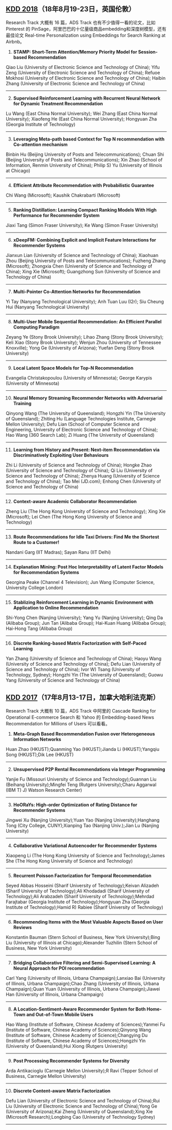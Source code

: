 ## [KDD 2018](https://www.kdd.org/kdd2018/accepted-papers)（18年8月19-23日，英国伦敦）
Research Track 大概有 16 篇，ADS Track 也有不少值得一看的论文，比如 Pinterest 的 PinSage，阿里巴巴的十亿量级商品embedding和深度树模型，还有最佳论文 Real-time Personalization using Embeddings for Search Ranking at Airbnb。

1) **STAMP: Short-Term Attention/Memory Priority Model for Session-based Recommendation**

Qiao Liu (University of Electronic Science and Technology of China); Yifu Zeng (University of Electronic Science and Technology of China); Refuoe Mokhosi (University of Electronic Science and Technology of China); Haibin Zhang (University of Electronic Science and Technology of China)

---

2) **Supervised Reinforcement Learning with Recurrent Neural Network for Dynamic Treatment Recommendation**

Lu Wang (East China Normal University); Wei Zhang (East China Normal University); Xiaofeng He (East China Normal University); Hongyuan Zha (Georgia Institute of Technology)

---

3) **Leveraging Meta-path based Context for Top N recommendation with Co-attention mechanism**

Binbin Hu (Beijing University of Posts and Telecommunications); Chuan Shi (Beijing University of Posts and Telecommunications); Xin Zhao (School of Information, Renmin University of China); Philip S) Yu (University of Illinois at Chicago)


---

4) **Efficient Attribute Recommendation with Probabilistic Guarantee**

Chi Wang (Microsoft); Kaushik Chakrabarti (Microsoft)


---

5) **Ranking Distillation: Learning Compact Ranking Models With High Performance for Recommender System**

Jiaxi Tang (Simon Fraser University); Ke Wang (Simon Fraser University)


---

6) **xDeepFM: Combining Explicit and Implicit Feature Interactions for Recommender Systems**

Jianxun Lian (University of Science and Technology of China); Xiaohuan Zhou (Beijing University of Posts and Telecommunications); Fuzheng Zhang (Microsoft); Zhongxia Chen (University of Science and Technology of China); Xing Xie (Microsoft); Guangzhong Sun (University of Science and Technology of China)


---

7) **Multi-Pointer Co-Attention Networks for Recommendation**

Yi Tay (Nanyang Technological University); Anh Tuan Luu (I2r); Siu Cheung Hui (Nanyang Technological University)


---

8) **Multi-User Mobile Sequential Recommendation: An Efficient Parallel Computing Paradigm**

Zeyang Ye (Stony Brook University); Lihao Zhang (Stony Brook University); Keli Xiao (Stony Brook University); Wenjun Zhou (University of Tennessee Knoxville); Yong Ge (University of Arizona); Yuefan Deng (Stony Brook University)


---

9) **Local Latent Space Models for Top-N Recommendation**

Evangelia Christakopoulou (University of Minnesota); George Karypis (University of Minnesota)


---

10) **Neural Memory Streaming Recommender Networks with Adversarial Training**

Qinyong Wang (The University of Queensland); Hongzhi Yin (The University of Queensland); Zhiting Hu (Language Technologies Institute, Carnegie Mellon University); Defu Lian (School of Computer Science and Engineering, University of Electronic Science and Technology of China); Hao Wang (360 Search Lab); Zi Huang (The University of Queensland)


---

11) **Learning from History and Present: Next-item Recommendation via Discriminatively Exploiting User Behaviours**

Zhi Li (University of Science and Technology of China); Hongke Zhao (University of Science and Technology of China); Qi Liu (University of Science and Technology of China); Zhenya Huang (University of Science and Technology of China); Tao Mei (JD.com); Enhong Chen (University of Science and Technology of China)


---

12) **Context-aware Academic Collaborator Recommendation**

Zheng Liu (The Hong Kong University of Science and Technology); Xing Xie (Microsoft); Lei Chen (The Hong Kong University of Science and Technology)


---

13) **Route Recommendations for Idle Taxi Drivers: Find Me the Shortest Route to a Customer!**

Nandani Garg (IIT Madras); Sayan Ranu (IIT Delhi)


---

14) **Explanation Mining: Post Hoc Interpretability of Latent Factor Models for Recommendation Systems**

Georgina Peake (Channel 4 Television); Jun Wang (Computer Science, University College London)


---

15) **Stablizing Reinforcement Learning in Dynamic Environment with Application to Online Recommendation**

Shi-Yong Chen (Nanjing University); Yang Yu (Nanjing University); Qing Da (Alibaba Group); Jun Tan (Alibaba Group); Hai-Kuan Huang (Alibaba Group); Hai-Hong Tang (Alibaba Group)


---

16) **Discrete Ranking-based Matrix Factorization with Self-Paced Learning**

Yan Zhang (University of Science and Technology of China); Haoyu Wang (University of Science and Technology of China); Defu Lian (University of Science and Technology of China); Ivor W) Tsang (University of Technology, Sydney); Hongzhi Yin (The University of Queensland); Guowu Yang (University of Science and Technology of China)

## [KDD 2017](https://www.kdd.org/kdd2017/accepted-papers)（17年8月13-17日，加拿大哈利法克斯）
Research Track 大概有 10 篇，ADS Track 中阿里的 Cascade Ranking for Operational E-commerce Search 和 Yahoo 的 Embedding-based News Recommendation for Millions of Users 可以看看。

1) **Meta-Graph Based Recommendation Fusion over Heterogeneous Information Networks**

Huan Zhao (HKUST);Quanming Yao (HKUST);Jianda Li (HKUST);Yangqiu Song (HKUST);Dik Lee (HKUST)


---

2) **Unsupervised P2P Rental Recommendations via Integer Programming**

Yanjie Fu (Missouri University of Science and Technology);Guannan Liu (Beihang University);Mingfei Teng (Rutgers University);Charu Aggarwal (IBM T) J) Watson Research Center)


---

3) **HoORaYs: High-order Optimization of Rating Distance for Recommender Systems**

Jingwei Xu (Nanjing University);Yuan Yao (Nanjing University);Hanghang Tong (City College, CUNY);Xianping Tao (Nanjing Univ.);Jian Lu (Nanjing University)


---

4) **Collaborative Variational Autoencoder for Recommender Systems**

Xiaopeng Li (The Hong Kong University of Science and Technology);James She (The Hong Kong University of Science and Technology)


---

5) **Recurrent Poisson Factorization for Temporal Recommendation**

Seyed Abbas Hosseini (Sharif University of Technology);Keivan Alizadeh (Sharif University of Technology);Ali Khodadadi (Sharif University of Technology);Ali Arabzadeh (Sharif University of Technology);Mehrdad Farajtabar (Georgia Institute of Technology);Hongyuan Zha (Georgia Institute of Technology);Hamid R) Rabiee (Sharif University of Technology)


---

6) **Recommending Items with the Most Valuable Aspects Based on User Reviews**

Konstantin Bauman (Stern School of Business, New York University);Bing Liu (University of Illinois at Chicago);Alexander Tuzhilin (Stern School of Business, New York University)


---

7) **Bridging Collaborative Filtering and Semi-Supervised Learning: A Neural Approach for POI recommendation**

Carl Yang (University of Illinois, Urbana Champaign);Lanxiao Bai (University of Illinois, Urbana Champaign);Chao Zhang (University of Illinois, Urbana Champaign);Quan Yuan (University of Illinois, Urbana Champaign);Jiawei Han (University of Illinois, Urbana Champaign)


---

8) **A Location-Sentiment-Aware Recommender System for Both Home-Town and Out-of-Town Mobile Users**

Hao Wang (Institute of Software, Chinese Academy of Sciences);Yanmei Fu (Institute of Software, Chinese Academy of Sciences);Qinyong Wang (Institute of Software, Chinese Academy of Science);Changying Du (Institute of Software, Chinese Academy of Sciences);Hongzhi Yin (University of Queensland);Hui Xiong (Rutgers University)


---

9) **Post Processing Recommender Systems for Diversity**

Arda Antikacioglu (Carnegie Mellon University);R Ravi (Tepper School of Business, Carnegie Mellon University)


---

10) **Discrete Content-aware Matrix Factorization**

Defu Lian (University of Electronic Science and Technology of China);Rui Liu (University of Electronic Science and Technology of China);Yong Ge (University of Arizona);Kai Zheng (University of Queensland);Xing Xie (Microsoft Research);Longbing Cao (University of Technology Sydney)

--------------------------------------------------------------------------------